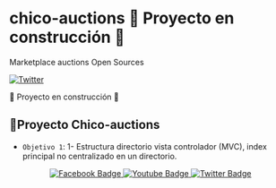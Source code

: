 # chico-auctions :construction: Proyecto en construcción :construction:
Marketplace auctions Open Sources

[![Twitter](https://img.shields.io/twitter/url/https/twitter.com/derematevive.svg?style=social&label=Follow%20%40DeremateVive)](https://twitter.com/DeremateVive)

:construction: Proyecto en construcción :construction:

## :hammer:Proyecto Chico-auctions 
- `Objetivo 1`: 1- Estructura directorio vista controlador (MVC), index principal no centralizado en un directorio.


<div id="badges" align="center">
  <a href="https://www.facebook.com/DeremateVive">
    <img src="https://img.shields.io/badge/Facebook-blue?style=for-the-badge&logo=facebook&logoColor=white" alt="Facebook Badge"/>
  </a>
  <a href="https://www.youtube.com/channel/UCD_DM-g6K01U9b9J_056Hgg">
    <img src="https://img.shields.io/badge/YouTube-red?style=for-the-badge&logo=youtube&logoColor=white" alt="Youtube Badge"/>
  </a>
  <a href="https://twitter.com/DeremateVive">
    <img src="https://img.shields.io/badge/Twitter-blue?style=for-the-badge&logo=twitter&logoColor=white" alt="Twitter Badge"/>
  </a>
</div>
 
